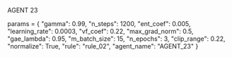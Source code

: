 AGENT 23

params = {
    "gamma": 0.99,
    "n_steps": 1200,
    "ent_coef": 0.005,
    "learning_rate": 0.0003,
    "vf_coef": 0.22,
    "max_grad_norm": 0.5,
    "gae_lambda": 0.95,
    "m_batch_size": 15,
    "n_epochs": 3,
    "clip_range": 0.22,
    "normalize": True,
    "rule": "rule_02",
    "agent_name": "AGENT_23"
}
